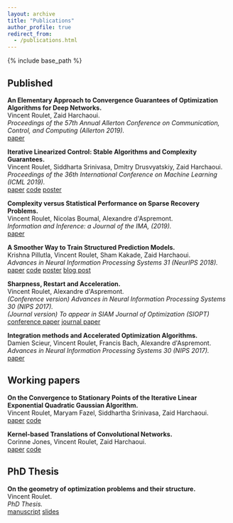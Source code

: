 ```yaml
---
layout: archive
title: "Publications"
author_profile: true
redirect_from:
  - /publications.html
---
```


{% include base_path %}

## Published
**An Elementary Approach to Convergence Guarantees of Optimization Algorithms for Deep Networks.**  
Vincent Roulet, Zaid Harchaoui.  
*Proceedings of the 57th Annual Allerton Conference on Communication, Control, and Computing (Allerton 2019).*  
[paper](files/vroulet_elem_deep.pdf)

**Iterative Linearized Control: Stable Algorithms and Complexity Guarantees.**  
Vincent Roulet, Siddharta Srinivasa, Dmitry Drusvyatskiy, Zaid Harchaoui.  
*Proceedings of the 36th International Conference on Machine Learning (ICML 2019).*  
[paper](http://proceedings.mlr.press/v97/roulet19a/roulet19a)
[code](https://github.com/vroulet/ilqc)
[poster](/files/reg_ctrl_poster.pdf)

**Complexity versus Statistical Performance on Sparse Recovery Problems.**  
Vincent Roulet, Nicolas Boumal, Alexandre d'Aspremont.  
*Information and Inference: a Journal of the IMA, (2019).*  
[paper](https://academic.oup.com/imaiai/advance-article/doi/10.1093/imaiai/iay020/5288445)

**A Smoother Way to Train Structured Prediction Models.**  
Krishna Pillutla, Vincent Roulet, Sham Kakade, Zaid Harchaoui.  
*Advances in Neural Information Processing Systems 31 (NeurIPS 2018).*  
[paper](http://papers.nips.cc/paper/7726-a-smoother-way-to-train-structured-prediction-models)
[code](https://github.com/krishnap25/casimir)
[poster](https://krishnap25.github.io/papers/2018_neurips_smoother_poster.pdf)
[blog post](http://ads-institute.uw.edu//blog/2018/12/17/deep-struct-pred/)

**Sharpness, Restart and Acceleration.**  
Vincent Roulet, Alexandre d'Aspremont.  
*(Conference version) Advances in Neural Information Processing Systems 30 (NIPS 2017).*  
*(Journal version) To appear in SIAM Journal of Optimization  (SIOPT)*  
[conference paper](https://papers.nips.cc/paper/6712-sharpness-restart-and-acceleration)
[journal paper](/files/vroulet_restart.pdf)

**Integration methods and Accelerated Optimization Algorithms.**  
Damien Scieur, Vincent Roulet, Francis Bach, Alexandre d'Aspremont.  
*Advances in Neural Information Processing Systems 30 (NIPS 2017).*  
[paper](https://papers.nips.cc/paper/6711-integration-methods-and-optimization-algorithms)

## Working papers
**On the Convergence to Stationary Points of the Iterative Linear Exponential Quadratic Gaussian Algorithm.**  
Vincent Roulet, Maryam Fazel, Siddhartha Srinivasa, Zaid Harchaoui.  
[paper](https://arxiv.org/abs/1910.08221)
[code](https://github.com/vroulet/ilqc)

**Kernel-based Translations of Convolutional Networks.**  
Corinne Jones, Vincent Roulet, Zaid Harchaoui.  
[paper](https://arxiv.org/abs/1903.08131)
[code](https://github.com/cjones6/yesweckn)

<!-- **Learning Feature Representations for Discriminative Clustering with Limited Supervision**  
Corinne Jones, Vincent Roulet, Zaid Harchaoui.  
[paper](https://www.stat.washington.edu/sites/default/files/2019-06/tr651.pdf)

**Iterative Hard Clustering of Features.**  
Vincent Roulet, Fajwel Fogel, Alexandre d'Aspremont, Francis Bach.  
[paper](https://hal.archives-ouvertes.fr/hal-01664964)  

**Learning with Clustering Structure.**  
Vincent Roulet, Fajwel Fogel, Alexandre d'Aspremont, Francis Bach.  
[paper](https://arxiv.org/abs/1506.04908)   -->

## PhD Thesis  
**On the geometry of optimization problems and their structure.**  
Vincent Roulet.  
*PhD Thesis.*  
[manuscript](https://tel.archives-ouvertes.fr/tel-01717933)
[slides](/files/PhD_defense_VRoulet.pdf)
